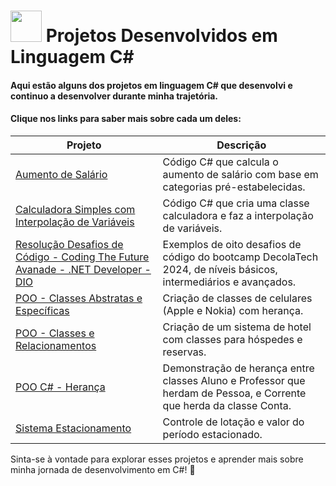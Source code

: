 #  <img src="https://hermes.dio.me/skills/21020ed4-299a-4e76-8cf2-86c38502b4b4.png" height=50> Projetos Desenvolvidos em Linguagem C# 
#### Aqui estão alguns dos projetos em linguagem C# que desenvolvi e continuo a desenvolver durante minha trajetória.
#### Clique nos links para saber mais sobre cada um deles:

| Projeto                                                              | Descrição                                                      |
|----------------------------------------------------------------------|----------------------------------------------------------------|
| [Aumento de Salário](https://github.com/henriquejsa/ProjetosCSharp---Henrique/tree/main/Aumento%20de%20Salario) | Código C# que calcula o aumento de salário com base em categorias pré-estabelecidas. |
| [Calculadora Simples com Interpolação de Variáveis](https://github.com/henriquejsa/ProjetosCSharp---Henrique/tree/main/Calculadora%20Simples%20com%20Interpola%C3%A7%C3%A3o%20Variavel) | Código C# que cria uma classe calculadora e faz a interpolação de variáveis. |
| [Resolução Desafios de Código - Coding The Future Avanade - .NET Developer - DIO](https://github.com/henriquejsa/ProjetosCSharp---Henrique/tree/main/Desafio%20de%20Codigo%20-%20.NET%20Developer%20Coding%20The%20Future%20Avanade) | Exemplos de oito desafios de código do bootcamp DecolaTech 2024, de níveis básicos, intermediários e avançados. |
| [POO - Classes Abstratas e Específicas](https://github.com/henriquejsa/ProjetosCSharp---Henrique/tree/main/POO%20-%20Classes%20Astrata%20e%20Especifica%20-%20Nokia%20X%20Apple) | Criação de classes de celulares (Apple e Nokia) com herança. |
| [POO - Classes e Relacionamentos](https://github.com/henriquejsa/ProjetosCSharp---Henrique/tree/main/POO%20-%20Classes%20e%20Relacionamentos%20-%20Hotel%20X%20Hospede) | Criação de um sistema de hotel com classes para hóspedes e reservas. |
| [POO C# - Herança](https://github.com/henriquejsa/ProjetosCSharp---Henrique/tree/main/POO%20C%23%20-%20Heran%C3%A7a) | Demonstração de herança entre classes Aluno e Professor que herdam de Pessoa, e Corrente que herda da classe Conta. |
| [Sistema Estacionamento](https://github.com/henriquejsa/ProjetosCSharp---Henrique/tree/main/Sistema%20Estacionamento) | Controle de lotação e valor do período estacionado. |

Sinta-se à vontade para explorar esses projetos e aprender mais sobre minha jornada de desenvolvimento em C#! 🚀
